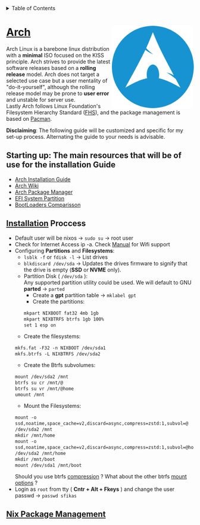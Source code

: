 <!-- TABLE OF CONTENTS -->
<details>
  <summary>Table of Contents</summary>
  <ol>
    <li><a href="#arch">Arch</a></li>
  </ol>
</details>

# [Arch](https://wiki.archlinux.org/title/Arch_Linux) [<img src="https://github.com/SfikasTeo/Arch/blob/main/ArchLogo.png" width="220" align="right" alt="Arch">](https://wiki.archlinux.org/)
Arch Linux is a barebone linux distribution with a **minimal** ISO focused on the KISS principle. Arch strives to provide the latest software
releases based on a **rolling release** model. Arch does not target a selected use case but a user mentality of "do-it-yourself", although the 
rolling release model may be prone to **user error** and unstable for server use.  
Lastly Arch follows Linux Foundation's Filesystem Hierarchy Standard ([FHS](https://refspecs.linuxfoundation.org/FHS_3.0/fhs/index.html)), and the package management is based on [Pacman](https://wiki.archlinux.org/title/Pacman).  
    
**Disclaiming**: The following guide will be customized and specific for my set-up process.  Alternating the guide to your needs is advisable. 

## Starting up: The main resources that will be of use for the installation Guide

* [Arch Installation Guide](https://wiki.archlinux.org/title/Installation_guide)
* [Arch Wiki](https://wiki.archlinux.org/)
* [Arch Package Manager](https://wiki.archlinux.org/title/Pacman)
* [EFI System Partition](https://wiki.archlinux.org/title/EFI_system_partition#GPT_partitioned_disks)
* [BootLoaders Comparisson](https://wiki.archlinux.org/title/Arch_boot_process#Boot_loader)

## [Installation](https://wiki.archlinux.org/title/Installation_guide#Boot_the_live_environment) Proccess

* Default user will be nixos -> `sudo su` -> root user
* Check for Internet Access ip -a. Check [Manual](https://nixos.org/manual/nixos/stable/index.html#sec-installation-booting-networking) for Wifi support
* Configuring **Partitions** and **Filesystems**:
	* `lsblk -f` or `fdisk -l` -> List drives  
	* `blkdiscard /dev/sda` -> Updates the drives firmware to signify that the drive is empty (**SSD** or **NVME** only).  
  	* Partition Disk ( `/dev/sda` ):    
          Any supported partition utility could be used. We will default to GNU **parted** -> `parted`  
		* Create a **gpt** partition table -> `mklabel gpt`
		* Create the partitions:  
		```
		mkpart NIXBOOT fat32 4mb 1gb  
		mkpart NIXBTRFS btrfs 1gb 100%
		set 1 esp on
		```
	* Create the filesystems:
	```
	mkfs.fat -F32 -n NIXBOOT /dev/sda1
	mkfs.btrfs -L NIXBTRFS /dev/sda2
	```
	* Create the Btrfs subvolumes:
	```
	mount /dev/sda2 /mnt
	btrfs su cr /mnt/@
	btrfs su vr /mnt/@home
	umount /mnt
	```
	* Mount the Filesystems:
	```
	mount -o ssd,noatime,space_cache=v2,discard=async,compress=zstd:1,subvol=@ /dev/sda2 /mnt
	mkdir /mnt/home
	mount -o ssd,noatime,space_cache=v2,discard=async,compress=zstd:1,subvol=@home /dev/sda2 /mnt/home
	mkdir /mnt/boot
	mount /dev/sda1 /mnt/boot
	```
	Should you use btrfs [compression](https://www.reddit.com/r/btrfs/comments/kul2hh/btrfs_performance/) ? What about the other btrfs [mount options](https://btrfs.readthedocs.io/en/latest/btrfs-man5.html) ?
* Login as `root` from tty ( **Cntr + Alt + Fkeys** ) and change the user passwd -> `passwd sfikas`

## [Nix Package Management](https://nixos.wiki/wiki/Nix_package_manager)  

	
				
